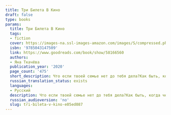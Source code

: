 ```yaml
---
title: Три Билета В Кино
draft: false
type: books
params:
  title: Три Билета В Кино
  tags:
  - fiction
  cover: https://images-na.ssl-images-amazon.com/images/S/compressed.photo.goodreads.com/books/1622041527i/58166560.jpg
  isbn: '9785043147509'
  link: https://www.goodreads.com/book/show/58166560
  authors:
  - Яна Ткачёва
  publication_year: '2020'
  page_count: '475'
  short_description: Что если твоей семье нет до тебя дела?Как быть, когда человек, который должен заботиться о тебе, на самом деле является угрозой?Что делать, если страшно идти домой?Василиса, Саша и Женя испытали...
  russian_translation_status: exists
  languages:
  - Русский
  description: Что если твоей семье нет до тебя дела?Как быть, когда человек, который должен заботиться о тебе, на самом деле является угрозой?Что делать, если страшно идти домой?Василиса, Саша и Женя испытали все это на себе. Трое подростков в сложном мире взрослых пытаются выжить. И для этого им необходимо держаться вместе.Ведь порой настоящая семья — не та, в которой ты родился, а та, в которой чувствуешь себя самим собой.
  russian_audioversion: 'no'
  slug: tri-bileta-v-kino-e05ed087
---
```

